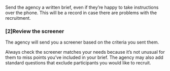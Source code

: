 
Send the agency a written brief, even if they’re happy to take instructions over the phone. This will be a record in case there are problems with the recruitment.

### [2]Review the screener

The agency will send you a screener based on the criteria you sent them.

Always check the screener matches your needs because it’s not unusual for them to miss points you’ve included in your brief. The agency may also add standard questions that exclude participants you would like to recruit.
